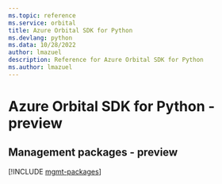 ```yaml
---
ms.topic: reference
ms.service: orbital
title: Azure Orbital SDK for Python
ms.devlang: python
ms.data: 10/28/2022
author: lmazuel
description: Reference for Azure Orbital SDK for Python
ms.author: lmazuel
---
```

# Azure Orbital SDK for Python - preview

## Management packages - preview
[!INCLUDE [mgmt-packages](orbital-mgmt-index.md)]
